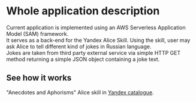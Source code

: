 # Whole application description
Current application is implemented using an AWS Serverless Application Model (SAM) framework.<br/>
It serves as a back-end for the Yandex Alice Skill.
Using the skill, user may ask Alice to tell different kind of jokes in Russian language.
<br/>
Jokes are taken from third party external service via simple HTTP GET method returning a simple JSON object containing a joke text.

## See how it works
"Anecdotes and Aphorisms" Alice skill in <a href="">Yandex catalogue</a>.
